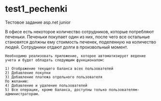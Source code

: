 # test1_pechenki
Тестовое задание asp.net junior

В офисе есть некоторое количество сотрудников, которые потребляют печеньки. Печеньки покупает один из них, после чего все остальные становятся должны ему стоимость печенек, поделенную на количество людей. Сотрудники отдают долги в произвольный момент.

	Необходимо реализовать приложение, которое автоматизирует ведение учета и будет обладать следующим функционалом:
	
	1) Отображение текущего баланса всех пользователей
	2) Добавление покупки
	3) Добавление платежа отдельного пользователя
	По желанию:
	4) Добавление и удаление пользователей
	5) Все операции, кроме баланса, доступны только пользователям-администраторам.
